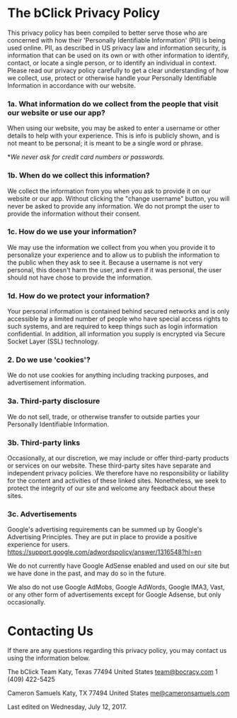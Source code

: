 # The bClick Privacy Policy

This privacy policy has been compiled to better serve those who are concerned with how their 'Personally Identifiable Information' (PII) is being used online. PII, as described in US privacy law and information security, is information that can be used on its own or with other information to identify, contact, or locate a single person, or to identify an individual in context. Please read our privacy policy carefully to get a clear understanding of how we collect, use, protect or otherwise handle your Personally Identifiable Information in accordance with our website.

### 1a. **What information do we collect from the people that visit our website or use our app?**

When using our website, you may be asked to enter a username or other details to help with your experience. This is info is publicly shown, and is not meant to be personal; it is meant to be a single word or phrase.

\**We never ask for credit card numbers or passwords.*

### 1b. **When do we collect this information?**

We collect the information from you when you ask to provide it on our website or our app. Without clicking the "change username" button, you will never be asked to provide any information. We do not prompt the user to provide the information without their consent.

### 1c. **How do we use your information?**

We may use the information we collect from you when you provide it to personalize your experience and to allow us to publish the information to the public when they ask to see it. Because a username is not very personal, this doesn't harm the user, and even if it was personal, the user should not have chose to provide the information.

### 1d. **How do we protect your information?**

Your personal information is contained behind secured networks and is only accessible by a limited number of people who have special access rights to such systems, and are required to keep things such as login information confidential. In addition, all information you supply is encrypted via Secure Socket Layer (SSL) technology.

### 2\. **Do we use 'cookies'?**

We do not use cookies for anything including tracking purposes, and advertisement information.

### 3a. **Third-party disclosure**

We do not sell, trade, or otherwise transfer to outside parties your Personally Identifiable Information.

### 3b. **Third-party links**

Occasionally, at our discretion, we may include or offer third-party products or services on our website. These third-party sites have separate and independent privacy policies. We therefore have no responsibility or liability for the content and activities of these linked sites. Nonetheless, we seek to protect the integrity of our site and welcome any feedback about these sites.

### 3c. **Advertisements**

Google's advertising requirements can be summed up by Google's Advertising Principles. They are put in place to provide a positive experience for users. https://support.google.com/adwordspolicy/answer/1316548?hl=en 

We do not currently have Google AdSense enabled and used on our site but we have done in the past, and may do so in the future.

We also do not use Google AdMobs, Google AdWords, Google IMA3, Vast, or any other form of advertisements except for Google Adsense, but only occasionally.

# Contacting Us
If there are any questions regarding this privacy policy, you may contact us using the information below.

The bClick Team
Katy, Texas 77494
United States
team@bocracy.com
1 (409) 422-5425

Cameron Samuels
Katy, TX 77494
United States
me@cameronsamuels.com

Last edited on Wednesday, July 12, 2017.
